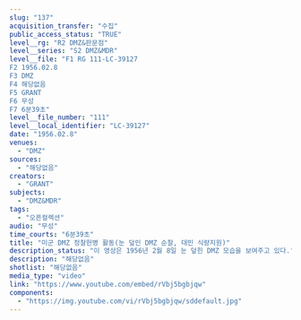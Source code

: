 ```yaml
---
slug: "137"
acquisition_transfer: "수집"
public_access_status: "TRUE"
level__rg: "R2 DMZ&판문점"
level__series: "S2 DMZ&MDR"
level__file: "F1 RG 111-LC-39127
F2 1956.02.8
F3 DMZ 
F4 해당없음 
F5 GRANT
F6 무성 
F7 6분39초"
level__file_number: "111"
level__local_identifier: "LC-39127"
date: "1956.02.8"
venues: 
  - "DMZ"
sources: 
  - "해당없음"
creators: 
  - "GRANT"
subjects: 
  - "DMZ&MDR"
tags: 
  - "오픈컬렉션"
audio: "무성"
time_courts: "6분39초"
title: "미군 DMZ 정찰헌병 활동(눈 덮인 DMZ 순찰, 대민 식량지원)"
description_status: "이 영상은 1956년 2월 8일 눈 덮힌 DMZ 모습을 보여주고 있다."
description: "해당없음"
shotlist: "해당없음"
media_type: "video"
link: "https://www.youtube.com/embed/rVbj5bgbjqw"
components: 
  - "https://img.youtube.com/vi/rVbj5bgbjqw/sddefault.jpg"
---
```

